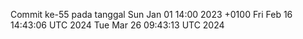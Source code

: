 Commit ke-55 pada tanggal Sun Jan 01 14:00 2023 +0100
Fri Feb 16 14:43:06 UTC 2024
Tue Mar 26 09:43:13 UTC 2024
